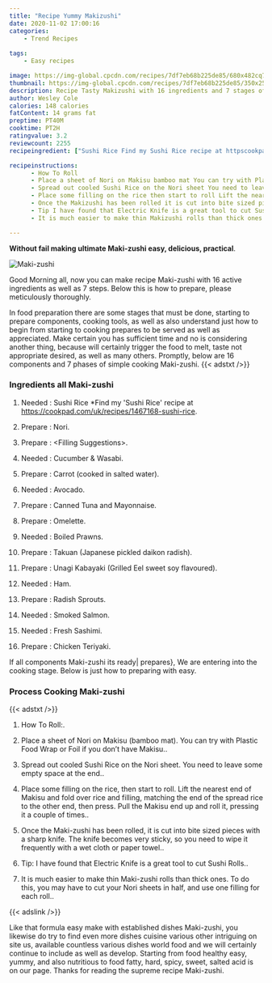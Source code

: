 ```yaml
---
title: "Recipe Yummy Makizushi"
date: 2020-11-02 17:00:16
categories:
    - Trend Recipes
    
tags:
    - Easy recipes

image: https://img-global.cpcdn.com/recipes/7df7eb68b225de85/680x482cq70/maki-zushi-recipe-main-photo.jpg
thumbnail: https://img-global.cpcdn.com/recipes/7df7eb68b225de85/350x250cq70/maki-zushi-recipe-main-photo.jpg
description: Recipe Tasty Makizushi with 16 ingredients and 7 stages of easy cooking.
author: Wesley Cole
calories: 148 calories
fatContent: 14 grams fat
preptime: PT40M
cooktime: PT2H
ratingvalue: 3.2
reviewcount: 2255
recipeingredient: ["Sushi Rice Find my Sushi Rice recipe at httpscookpadcomukrecipes1467168sushirice", "Nori", "Filling Suggestions", "Cucumber  Wasabi", "Carrot cooked in salted water", "Avocado", "Canned Tuna and Mayonnaise", "Omelette", "Boiled Prawns", "Takuan Japanese pickled daikon radish", "Unagi Kabayaki Grilled Eel sweet soy flavoured", "Ham", "Radish Sprouts", "Smoked Salmon", "Fresh Sashimi", "Chicken Teriyaki"]

recipeinstructions: 
      - How To Roll 
      - Place a sheet of Nori on Makisu bamboo mat You can try with Plastic Food Wrap or Foil if you dont have Makisu 
      - Spread out cooled Sushi Rice on the Nori sheet You need to leave some empty space at the end 
      - Place some filling on the rice then start to roll Lift the nearest end of Makisu and fold over rice and filling matching the end of the spread rice to the other end then press Pull the Makisu end up and roll it pressing it a couple of times 
      - Once the Makizushi has been rolled it is cut into bite sized pieces with a sharp knife The knife becomes very sticky so you need to wipe it frequently with a wet cloth or paper towel 
      - Tip I have found that Electric Knife is a great tool to cut Sushi Rolls 
      - It is much easier to make thin Makizushi rolls than thick ones To do this you may have to cut your Nori sheets in half and use one filling for each roll

---
```




**Without fail making ultimate Maki-zushi easy, delicious, practical**. 


![Maki-zushi](https://img-global.cpcdn.com/recipes/7df7eb68b225de85/680x482cq70/maki-zushi-recipe-main-photo.jpg "Maki-zushi")




Good Morning all, now you can make recipe Maki-zushi with 16 active ingredients as well as 7 steps. Below this is how to prepare, please meticulously thoroughly.

In food preparation there are some stages that must be done, starting to prepare components, cooking tools, as well as also understand just how to begin from starting to cooking prepares to be served as well as appreciated. Make certain you has sufficient time and no is considering another thing, because will certainly trigger the food to melt, taste not appropriate desired, as well as many others. Promptly, below are 16 components and 7 phases of simple cooking Maki-zushi.
{{< adstxt />}}

### Ingredients all Maki-zushi


1. Needed  : Sushi Rice *Find my &#39;Sushi Rice&#39; recipe at https://cookpad.com/uk/recipes/1467168-sushi-rice.

1. Prepare  : Nori.

1. Prepare  : &lt;Filling Suggestions&gt;.

1. Needed  : Cucumber &amp; Wasabi.

1. Prepare  : Carrot (cooked in salted water).

1. Needed  : Avocado.

1. Prepare  : Canned Tuna and Mayonnaise.

1. Prepare  : Omelette.

1. Needed  : Boiled Prawns.

1. Prepare  : Takuan (Japanese pickled daikon radish).

1. Prepare  : Unagi Kabayaki (Grilled Eel sweet soy flavoured).

1. Needed  : Ham.

1. Prepare  : Radish Sprouts.

1. Needed  : Smoked Salmon.

1. Needed  : Fresh Sashimi.

1. Prepare  : Chicken Teriyaki.



If all components Maki-zushi its ready| prepares}, We are entering into the cooking stage. Below is just how to preparing with easy.

### Process Cooking Maki-zushi

{{< adstxt />}}


1. How To Roll:.



1. Place a sheet of Nori on Makisu (bamboo mat). You can try with Plastic Food Wrap or Foil if you don’t have Makisu..



1. Spread out cooled Sushi Rice on the Nori sheet. You need to leave some empty space at the end..



1. Place some filling on the rice, then start to roll. Lift the nearest end of Makisu and fold over rice and filling, matching the end of the spread rice to the other end, then press. Pull the Makisu end up and roll it, pressing it a couple of times..



1. Once the Maki-zushi has been rolled, it is cut into bite sized pieces with a sharp knife. The knife becomes very sticky, so you need to wipe it frequently with a wet cloth or paper towel..



1. Tip: I have found that Electric Knife is a great tool to cut Sushi Rolls..



1. It is much easier to make thin Maki-zushi rolls than thick ones. To do this, you may have to cut your Nori sheets in half, and use one filling for each roll..





{{< adslink />}}

Like that formula easy make with established dishes Maki-zushi, you likewise do try to find even more dishes cuisine various other intriguing on site us, available countless various dishes world food and we will certainly continue to include as well as develop. Starting from food healthy easy, yummy, and also nutritious to food fatty, hard, spicy, sweet, salted acid is on our page. Thanks for reading the supreme recipe Maki-zushi.
